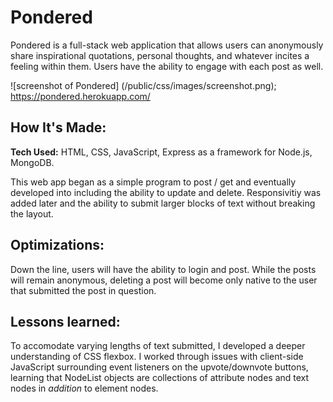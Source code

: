 # Pondered
Pondered is a full-stack web application that allows users can anonymously share inspirational quotations, personal thoughts, and whatever incites a feeling within them. Users have the ability to engage with each post as well.

![screenshot of Pondered] (/public/css/images/screenshot.png);
https://pondered.herokuapp.com/

## How It's Made:

**Tech Used:** HTML, CSS, JavaScript, Express as a framework for Node.js, MongoDB.

This web app began as a simple program to post / get and eventually developed into including the ability to update and delete. Responsivitiy was added later and the ability to submit larger blocks of text without breaking the layout.


## Optimizations:
Down the line, users will have the ability to login and post. While the posts will remain anonymous, deleting a post will become only native to the user that submitted the post in question.

## Lessons learned:
To accomodate varying lengths of text submitted, I developed a deeper understanding of CSS flexbox. I worked through issues with client-side JavaScript surrounding event listeners on the upvote/downvote buttons, learning that NodeList objects are collections of attribute nodes and text nodes in *addition* to element nodes.